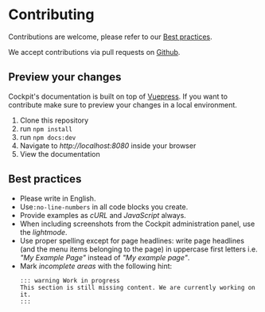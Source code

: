 # Contributing

Contributions are welcome, please refer to our [Best practices](#best-practices).

We accept contributions via pull requests on [Github](https://www.github.com).

## Preview your changes

Cockpit's documentation is built on top of [Vuepress](https://v2.vuepress.vuejs.org/). If you want to contribute make sure to preview your changes in a local environment.

1. Clone this repository
2. run `npm install`
3. run `npm docs:dev`
4. Navigate to *http://localhost:8080* inside your browser
5. View the documentation

## Best practices

* Please write in English.
* Use`:no-line-numbers` in all code blocks you create.
* Provide examples as *cURL* and *JavaScript* always. 
* When including screenshots from the Cockpit administration panel, use the *lightmode*.
* Use proper spelling except for page headlines: write page headlines (and the menu items belonging to the page) in uppercase first letters i.e. *"My Example Page"* instead of *"My example page"*.
* Mark *incomplete areas* with the following hint:
    ```
    ::: warning Work in progress
    This section is still missing content. We are currently working on it.
    :::
    ```